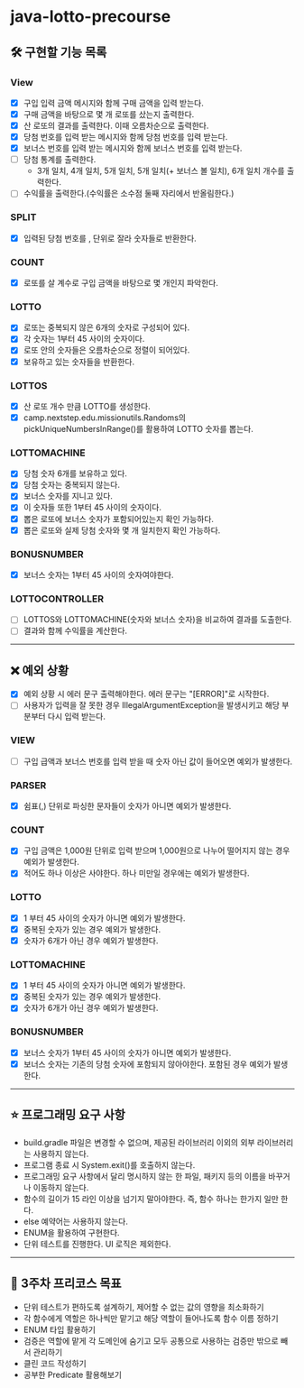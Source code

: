 # java-lotto-precourse

## 🛠️ 구현할 기능 목록

### View

- [X] 구입 입력 금액 메시지와 함께 구매 금액을 입력 받는다.
- [X] 구매 금액을 바탕으로 몇 개 로또를 샀는지 출력한다.
- [X] 산 로또의 결과를 출력한다. 이때 오름차순으로 출력한다.
- [X] 당첨 번호를 입력 받는 메시지와 함께 당첨 번호를 입력 받는다.
- [X] 보너스 번호를 입력 받는 메시지와 함께 보너스 번호를 입력 받는다.
- [ ] 당첨 통계를 출력한다.
    - 3개 일치, 4개 일치, 5개 일치, 5개 일치(+ 보너스 볼 일치), 6개 일치 개수를 출력한다.
- [ ] 수익률을 출력한다.(수익률은 소수점 둘째 자리에서 반올림한다.)

### SPLIT

- [X] 입력된 당첨 번호를 , 단위로 잘라 숫자들로 반환한다.

### COUNT

- [X] 로또를 살 계수로 구입 금액을 바탕으로 몇 개인지 파악한다.

### LOTTO

- [X] 로또는 중복되지 않은 6개의 숫자로 구성되어 있다.
- [X] 각 숫자는 1부터 45 사이의 숫자이다.
- [X] 로또 안의 숫자들은 오름차순으로 정렬이 되어있다.
- [X] 보유하고 있는 숫자들을 반환한다.

### LOTTOS

- [X] 산 로또 개수 만큼 LOTTO를 생성한다.
- [X] camp.nextstep.edu.missionutils.Randoms의 pickUniqueNumbersInRange()를 활용하여 LOTTO 숫자를 뽑는다.

### LOTTOMACHINE

- [X] 당첨 숫자 6개를 보유하고 있다.
- [X] 당첨 숫자는 중복되지 않는다.
- [X] 보너스 숫자를 지니고 있다.
- [X] 이 숫자들 또한 1부터 45 사이의 숫자이다.
- [X] 뽑은 로또에 보너스 숫자가 포함되어있는지 확인 가능하다.
- [X] 뽑은 로또와 실제 당첨 숫자와 몇 개 일치한지 확인 가능하다.

### BONUSNUMBER

- [X] 보너스 숫자는 1부터 45 사이의 숫자여야한다.

### LOTTOCONTROLLER

- [ ] LOTTOS와 LOTTOMACHINE(숫자와 보너스 숫자)을 비교하여 결과를 도출한다.
- [ ] 결과와 함께 수익률을 계산한다.

---

## ❌ 예외 상황

- [X] 예외 상황 시 에러 문구 출력해야한다. 에러 문구는 "[ERROR]"로 시작한다.
- [ ] 사용자가 입력을 잘 못한 경우 IllegalArgumentException을 발생시키고 해당 부분부터 다시 입력 받는다.

### VIEW

- [ ] 구입 급액과 보너스 번호를 입력 받을 때 숫자 아닌 값이 들어오면 예외가 발생한다.

### PARSER

- [X] 쉼표(,) 단위로 파싱한 문자들이 숫자가 아니면 예외가 발생한다.

### COUNT

- [X] 구입 금액은 1,000원 단위로 입력 받으며 1,000원으로 나누어 떨어지지 않는 경우 예외가 발생한다.
- [X] 적어도 하나 이상은 사야한다. 하나 미만일 경우에는 예외가 발생한다.

### LOTTO

- [X] 1 부터 45 사이의 숫자가 아니면 예외가 발생한다.
- [X] 중복된 숫자가 있는 경우 예외가 발생한다.
- [X] 숫자가 6개가 아닌 경우 예외가 발생한다.

### LOTTOMACHINE

- [X] 1 부터 45 사이의 숫자가 아니면 예외가 발생한다.
- [X] 중복된 숫자가 있는 경우 예외가 발생한다.
- [X] 숫자가 6개가 아닌 경우 예외가 발생한다.

### BONUSNUMBER

- [X] 보너스 숫자가 1부터 45 사이의 숫자가 아니면 예외가 발생한다.
- [X] 보너스 숫자는 기존의 당첨 숫자에 포함되지 않아야한다. 포함된 경우 예외가 발생한다.

---

## ⭐ 프로그래밍 요구 사항

- build.gradle 파일은 변경할 수 없으며, 제공된 라이브러리 이외의 외부 라이브러리는 사용하지 않는다.
- 프로그램 종료 시 System.exit()를 호출하지 않는다.
- 프로그래밍 요구 사항에서 달리 명시하지 않는 한 파일, 패키지 등의 이름을 바꾸거나 이동하지 않는다.
- 함수의 길이가 15 라인 이상을 넘기지 말아야한다. 즉, 함수 하나는 한가지 일만 한다.
- else 예약어는 사용하지 않는다.
- ENUM을 활용하여 구현한다.
- 단위 테스트를 진행한다. UI 로직은 제외한다.

---

## 💪 3주차 프리코스 목표

- 단위 테스트가 편하도록 설계하기, 제어할 수 없는 값의 영향을 최소화하기
- 각 함수에게 역할은 하나씩만 맡기고 해당 역할이 들어나도록 함수 이름 정하기
- ENUM 타입 활용하기
- 검증은 역할에 맡게 각 도메인에 숨기고 모두 공통으로 사용하는 검증만 밖으로 빼서 관리하기
- 클린 코드 작성하기
- 공부한 Predicate 활용해보기


